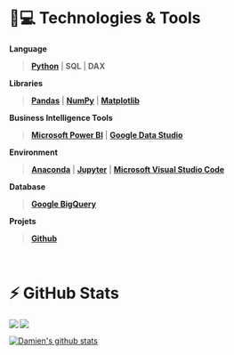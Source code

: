 # 🚀💻 Technologies & Tools

**Language**

>[**Python**](https://www.python.org/) | **SQL** | **DAX**

**Libraries**

> [**Pandas**](https://pandas.pydata.org/) | [**NumPy**](https://numpy.org/) | [**Matplotlib**](https://matplotlib.org/)

**Business Intelligence Tools**

> [**Microsoft Power BI**](https://powerbi.microsoft.com/en-us/) | [**Google Data Studio**](https://datastudio.google.com/) 

**Environment**

> [**Anaconda**](https://www.anaconda.com/) | [**Jupyter**](https://jupyter.org/) | [**Microsoft Visual Studio Code**](https://code.visualstudio.com/)

**Database**

> [**Google BigQuery**](https://cloud.google.com/)

**Projets**

> [**Github**](https://github.com/)

<br>

# ⚡ GitHub Stats

<img align="left" src="https://github-readme-stats.vercel.app/api?username=dfauch&show_icons=true&count_private=true&title_color=fff&icon_color=79ff97&text_color=9f9f9f&bg_color=151515" />
<img src="https://github-readme-stats.vercel.app/api/top-langs/?username=dfauch&layout=compact&count_private=true&title_color=fff&icon_color=79ff97&text_color=9f9f9f&bg_color=151515" />

<a href="https://github.com/anuraghazra/github-readme-stats"><img align="center" src="https://github-readme-stats.vercel.app/api?username=dfauch&show_icons=true&include_all_commits=true&theme=buefy&hide_border=true" alt="Damien's github stats" /></a>
